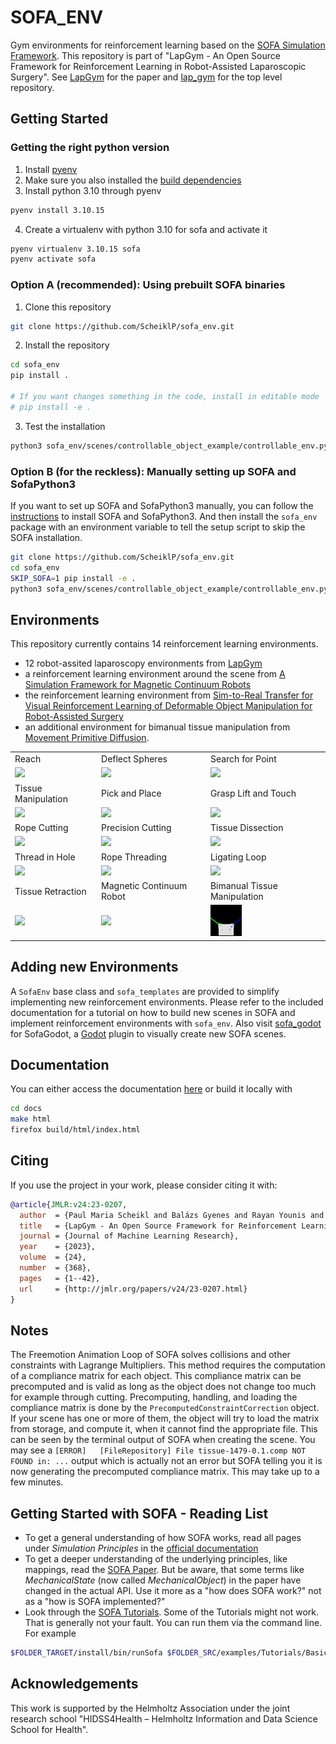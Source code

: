 # SOFA_ENV
Gym environments for reinforcement learning based on the [SOFA Simulation Framework](https://www.sofa-framework.org/).
This repository is part of "LapGym - An Open Source Framework for Reinforcement Learning in Robot-Assisted Laparoscopic Surgery".
See [LapGym](https://www.jmlr.org/papers/v24/23-0207.html) for the paper and [lap_gym](https://github.com/ScheiklP/lap_gym) for the top level repository.

## Getting Started
### Getting the right python version
1. Install [pyenv](https://github.com/pyenv/pyenv?tab=readme-ov-file#installation)
2. Make sure you also installed the [build dependencies](https://github.com/pyenv/pyenv?tab=readme-ov-file#install-python-build-dependencies)
3. Install python 3.10 through pyenv
```bash
pyenv install 3.10.15
```
4. Create a virtualenv with python 3.10 for sofa and activate it
```bash
pyenv virtualenv 3.10.15 sofa
pyenv activate sofa
```

### Option A (recommended): Using prebuilt SOFA binaries
1. Clone this repository
```bash
git clone https://github.com/ScheiklP/sofa_env.git 
```

2. Install the repository
```bash
cd sofa_env
pip install .

# If you want changes something in the code, install in editable mode
# pip install -e .
```

3. Test the installation
```bash
python3 sofa_env/scenes/controllable_object_example/controllable_env.py
```

### Option B (for the reckless): Manually setting up SOFA and SofaPython3
If you want to set up SOFA and SofaPython3 manually, you can follow the [instructions](docs/source/setting_up_sofa.rst) to install SOFA and SofaPython3.
And then install the `sofa_env` package with an environment variable to tell the setup script to skip the SOFA installation.
```bash
git clone https://github.com/ScheiklP/sofa_env.git 
cd sofa_env
SKIP_SOFA=1 pip install -e .
python3 sofa_env/scenes/controllable_object_example/controllable_env.py
```

## Environments
This repository currently contains 14 reinforcement learning environments.
- 12 robot-assited laparoscopy environments from [LapGym](https://www.jmlr.org/papers/v24/23-0207.html)
- a reinforcement learning environment around the scene from [A Simulation Framework for Magnetic Continuum Robots](https://github.com/ethz-msrl/mCR_simulator)
- the reinforcement learning environment from [Sim-to-Real Transfer for Visual Reinforcement Learning of Deformable Object Manipulation for Robot-Assisted Surgery](https://ieeexplore.ieee.org/abstract/document/9976185)
- an additional environment for bimanual tissue manipulation from [Movement Primitive Diffusion](https://scheiklp.github.io/movement-primitive-diffusion/).

<table style="width: 100%; border-collapse: collapse; border: 0;">
 </tr>
    <tr>
    <td> Reach </td>
    <td> Deflect Spheres </td>
    <td> Search for Point </td>
  </tr>
  <tr>
    <td>
      <img src="docs/source/images/environments/reach.gif" style="width: 100%; max-width: 50px; height: auto;">
    </td>
    <td>
      <img src="docs/source/images/environments/deflect_spheres.gif" style="width: 100%; max-width: 50px; height: auto;">
    </td>
    <td>
      <img src="docs/source/images/environments/search_for_point.gif" style="width: 100%; max-width: 50px; height: auto;">
    </td>
  </tr>
  <tr>
    <td> Tissue Manipulation </td>
    <td> Pick and Place </td>
    <td> Grasp Lift and Touch </td>
  </tr>
  <tr>
    <td>
      <img src="docs/source/images/environments/tissue_manipulation.gif" style="width: 100%; max-width: 50px; height: auto;">
    </td>
    <td>
      <img src="docs/source/images/environments/pick_and_place.gif" style="width: 100%; max-width: 50px; height: auto;">
    </td>
    <td>
      <img src="docs/source/images/environments/grasp_lift_touch.gif" style="width: 100%; max-width: 50px; height: auto;">
    </td>
  </tr>
  <tr>
    <td> Rope Cutting </td>
    <td> Precision Cutting </td>
    <td> Tissue Dissection </td>
  </tr>
  <tr>
    <td>
      <img src="docs/source/images/environments/rope_cutting.gif" style="width: 100%; max-width: 50px; height: auto;">
    </td>
    <td>
      <img src="docs/source/images/environments/precision_cutting.gif" style="width: 100%; max-width: 50px; height: auto;">
    </td>
    <td>
      <img src="docs/source/images/environments/tissue_dissection.gif" style="width: 100%; max-width: 50px; height: auto;">
    </td>
  </tr>
  <tr>
    <td> Thread in Hole </td>
    <td> Rope Threading </td>
    <td> Ligating Loop </td>
  </tr>
  <tr>
    <td>
      <img src="docs/source/images/environments/thread_in_hole.gif" style="width: 100%; max-width: 50px; height: auto;">
    </td>
    <td>
      <img src="docs/source/images/environments/rope_threading.gif" style="width: 100%; max-width: 50px; height: auto;">
    </td>
    <td>
      <img src="docs/source/images/environments/ligating_loop.gif" style="width: 100%; max-width: 50px; height: auto;">
    </td>
  </tr>
  <tr>
  </td>
    <td> Tissue Retraction </td>
    <td> Magnetic Continuum Robot </td>
    <td> Bimanual Tissue Manipulation </td>
  </tr>
  <tr>
    <td>
      <img src="docs/source/images/environments/tissue_retraction.gif" style="width: 100%; max-width: 50px; height: auto;">
    </td>
    <td>
      <img src="docs/source/images/environments/mcr.gif" style="width: 100%; max-width: 50px; height: auto;">
    </td>
    <td>
      <img src="docs/source/images/environments/bimanual_tissue_manipulation.gif" style="width: 100%; max-width: 50px; height: auto;">
    </td>
    </tr>
</table>

## Adding new Environments
A ``SofaEnv`` base class and ``sofa_templates`` are provided to simplify implementing new reinforcement environments.
Please refer to the included documentation for a tutorial on how to build new scenes in SOFA and implement reinforcement environments with ``sofa_env``.
Also visit [sofa_godot](https://github.com/ScheiklP/sofa_godot) for SofaGodot, a [Godot](https://github.com/godotengine/godot) plugin to visually create new SOFA scenes.

## Documentation
You can either access the documentation [here](https://scheiklp.github.io/sofa_env/) or build it locally with

```bash
cd docs
make html
firefox build/html/index.html
```

## Citing
If you use the project in your work, please consider citing it with:
```bibtex
@article{JMLR:v24:23-0207,
  author  = {Paul Maria Scheikl and Balázs Gyenes and Rayan Younis and Christoph Haas and Gerhard Neumann and Martin Wagner and Franziska Mathis-Ullrich},
  title   = {LapGym - An Open Source Framework for Reinforcement Learning in Robot-Assisted Laparoscopic Surgery},
  journal = {Journal of Machine Learning Research},
  year    = {2023},
  volume  = {24},
  number  = {368},
  pages   = {1--42},
  url     = {http://jmlr.org/papers/v24/23-0207.html}
}
```

## Notes
The Freemotion Animation Loop of SOFA solves collisions and other constraints with Lagrange Multipliers.
This method requires the computation of a compliance matrix for each object.
This compliance matrix can be precomputed and is valid as long as the object does not change too much for example through cutting.
Precomputing, handling, and loading the compliance matrix is done by the `PrecomputedConstraintCorrection` object.
If your scene has one or more of them, the object will try to load the matrix from storage, and compute it, when it cannot find the appropriate file.
This can be seen by the terminal output of SOFA when creating the scene.
You may see a `[ERROR]   [FileRepository] File tissue-1479-0.1.comp NOT FOUND in: ...` output which is actually not an error but SOFA telling you it is now generating the precomputed compliance matrix.
This may take up to a few minutes.

## Getting Started with SOFA - Reading List
- To get a general understanding of how SOFA works, read all pages under *Simulation Principles* in the [official documentation](https://www.sofa-framework.org/community/doc/simulation-principles/scene-graph/)
- To get a deeper understanding of the underlying principles, like mappings, read the [SOFA Paper](https://hal.inria.fr/hal-00681539/document).
But be aware, that some terms like *MechanicalState* (now called *MechanicalObject*) in the paper have changed in the actual API.
Use it more as a "how does SOFA work?" not as a "how is SOFA implemented?"
- Look through the [SOFA Tutorials](https://github.com/sofa-framework/sofa/tree/master/examples/Tutorials).
Some of the Tutorials might not work.
That is generally not your fault.
You can run them via the command line. For example

```bash
$FOLDER_TARGET/install/bin/runSofa $FOLDER_SRC/examples/Tutorials/Basic/TutorialBasicCube.scn
```

## Acknowledgements
This work is supported by the Helmholtz Association under the joint research school "HIDSS4Health – Helmholtz Information and Data Science School for Health".
